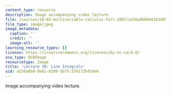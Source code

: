 ```yaml
---
content_type: resource
description: Image accompanying video lecture.
file: /courses/18-02-multivariable-calculus-fall-2007/a256a8b09e6163d95b755f6172b45de6_30.jpg
file_type: image/jpeg
image_metadata:
  caption: ''
  credit: ''
  image-alt: ''
learning_resource_types: []
license: https://creativecommons.org/licenses/by-nc-sa/4.0/
ocw_type: OCWImage
resourcetype: Image
title: 'Lecture 30: Line Integrals'
uid: a256a8b0-9e61-63d9-5b75-5f6172b45de6
---
```

Image accompanying video lecture.